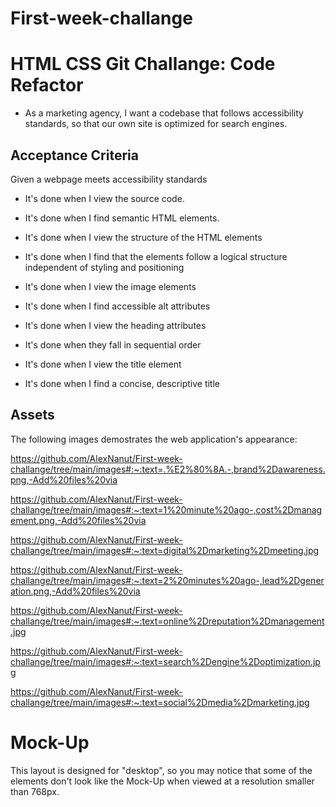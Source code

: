 # First-week-challange

# HTML CSS Git Challange: Code Refactor 

* As a marketing agency, I want a codebase that follows accessibility standards, so that our own site is optimized for search engines. 

## Acceptance Criteria 
Given a webpage meets accessibility standards

* It's done when I view the source code.

* It's done when I find semantic HTML elements.

* It's done when I view the structure of the HTML elements

* It's done when I find that the elements follow a logical structure independent of styling and positioning

* It's done when I view the image elements

* It's done when I find accessible alt attributes 

* It's done when I view the heading attributes

* It's done when they fall in sequential order

* It's done when I view the title element

* It's done when I find a concise, descriptive title

## Assets

The following images demostrates the web application's appearance:


https://github.com/AlexNanut/First-week-challange/tree/main/images#:~:text=.%E2%80%8A.-,brand%2Dawareness.png,-Add%20files%20via

https://github.com/AlexNanut/First-week-challange/tree/main/images#:~:text=1%20minute%20ago-,cost%2Dmanagement.png,-Add%20files%20via

https://github.com/AlexNanut/First-week-challange/tree/main/images#:~:text=digital%2Dmarketing%2Dmeeting.jpg

https://github.com/AlexNanut/First-week-challange/tree/main/images#:~:text=2%20minutes%20ago-,lead%2Dgeneration.png,-Add%20files%20via

https://github.com/AlexNanut/First-week-challange/tree/main/images#:~:text=online%2Dreputation%2Dmanagement.jpg

https://github.com/AlexNanut/First-week-challange/tree/main/images#:~:text=search%2Dengine%2Doptimization.jpg

https://github.com/AlexNanut/First-week-challange/tree/main/images#:~:text=social%2Dmedia%2Dmarketing.jpg

# Mock-Up

This layout is designed for "desktop", so you may notice that some of the elements don't look like the Mock-Up when viewed at a resolution smaller than 768px.


